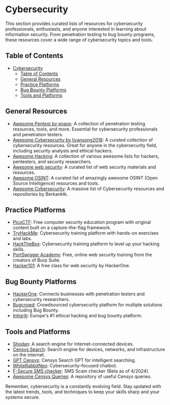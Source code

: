 # Cybersecurity

This section provides curated lists of resources for cybersecurity professionals, enthusiasts, and anyone interested in learning about information security. From penetration testing to bug bounty programs, these resources cover a wide range of cybersecurity topics and tools.

## Table of Contents
- [Cybersecurity](#cybersecurity)
  - [Table of Contents](#table-of-contents)
  - [General Resources](#general-resources)
  - [Practice Platforms](#practice-platforms)
  - [Bug Bounty Platforms](#bug-bounty-platforms)
  - [Tools and Platforms](#tools-and-platforms)

## General Resources

- [Awesome Pentest by enaqx](https://github.com/enaqx/awesome-pentest): A collection of penetration testing resources, tools, and more. Essential for cybersecurity professionals and penetration testers.
- [Awesome Cybersecurity by liyansong2018](https://github.com/liyansong2018/awesome-cybersecurity): A curated collection of cybersecurity resources. Great for anyone in the cybersecurity field, including security analysts and ethical hackers.
- [Awesome Hacking](https://github.com/Hack-with-Github/Awesome-Hacking): A collection of various awesome lists for hackers, pentesters, and security researchers.
- [Awesome web security](https://github.com/qazbnm456/awesome-web-security): A curated list of web security materials and resources.
- [Awesome OSINT](https://github.com/jivoi/awesome-osint): A curated list of amazingly awesome OSINT (Open Source Intelligence) resources and tools.
- [Awesome Cybersecurity](https://github.com/Berkanktk/CyberSecurity): A massive list of Cybersecurity resources and repositories by Berkanktk.

## Practice Platforms

- [PicoCTF](https://picoctf.org/): Free computer security education program with original content built on a capture-the-flag framework.
- [TryHackMe](https://tryhackme.com/): Cybersecurity training platform with hands-on exercises and labs.
- [HackTheBox](https://www.hackthebox.com/): Cybersecurity training platform to level up your hacking skills.
- [PortSwigger Academy](https://portswigger.net/web-security): Free, online web security training from the creators of Burp Suite.
- [Hacker101](https://www.hacker101.com/): A free class for web security by HackerOne.

## Bug Bounty Platforms

- [HackerOne](https://www.hackerone.com/): Connects businesses with penetration testers and cybersecurity researchers.
- [Bugcrowd](https://www.bugcrowd.com/): Crowdsourced cybersecurity platform for multiple solutions including Bug Bounty.
- [Intigriti](https://www.intigriti.com/): Europe's #1 ethical hacking and bug bounty platform.

## Tools and Platforms

- [Shodan](https://www.shodan.io/): A search engine for Internet-connected devices.
- [Censys Search](https://search.censys.io/): Search engine for devices, networks, and infrastructure on the internet.
- [GPT Censys](https://gpt.censys.io/): Censys Search GPT for intelligent searching.
- [WhiteRabbitNeo](https://www.whiterabbitneo.com/): Cybersecurity-focused chatbot.
- [F-Secure SMS checker](https://www.f-secure.com/en/text-message-checker): SMS Scam checker (Beta as of 4/2024).
- [Awesome Censys Queries](https://github.com/thehappydinoa/awesome-censys-queries): A repository of useful Censys queries.

Remember, cybersecurity is a constantly evolving field. Stay updated with the latest trends, tools, and techniques to keep your skills sharp and your systems secure.